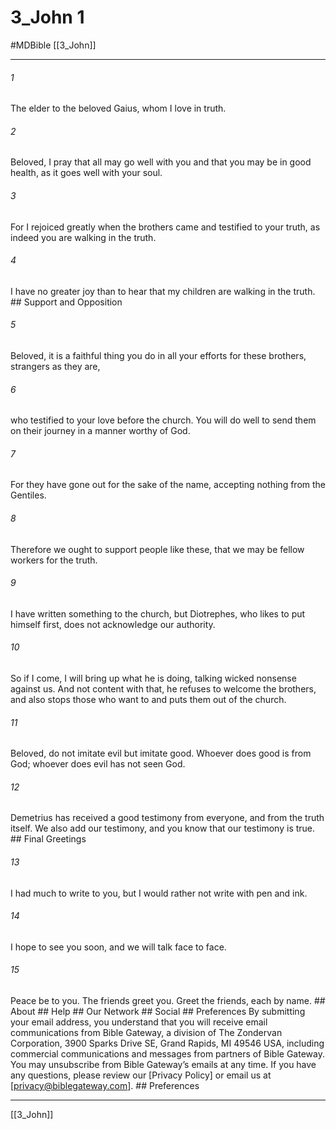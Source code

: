 # 3_John 1
#MDBible
[[3_John]]

***






###### 1 


The elder to the beloved Gaius, whom I love in truth. 





###### 2 


Beloved, I pray that all may go well with you and that you may be in good health, as it goes well with your soul. 





###### 3 


For I rejoiced greatly when the brothers came and testified to your truth, as indeed you are walking in the truth. 





###### 4 


I have no greater joy than to hear that my children are walking in the truth. ## Support and Opposition 





###### 5 


Beloved, it is a faithful thing you do in all your efforts for these brothers, strangers as they are, 





###### 6 


who testified to your love before the church. You will do well to send them on their journey in a manner worthy of God. 





###### 7 


For they have gone out for the sake of the name, accepting nothing from the Gentiles. 





###### 8 


Therefore we ought to support people like these, that we may be fellow workers for the truth. 





###### 9 


I have written something to the church, but Diotrephes, who likes to put himself first, does not acknowledge our authority. 





###### 10 


So if I come, I will bring up what he is doing, talking wicked nonsense against us. And not content with that, he refuses to welcome the brothers, and also stops those who want to and puts them out of the church. 





###### 11 


Beloved, do not imitate evil but imitate good. Whoever does good is from God; whoever does evil has not seen God. 





###### 12 


Demetrius has received a good testimony from everyone, and from the truth itself. We also add our testimony, and you know that our testimony is true. ## Final Greetings 





###### 13 


I had much to write to you, but I would rather not write with pen and ink. 





###### 14 


I hope to see you soon, and we will talk face to face. 





###### 15 


Peace be to you. The friends greet you. Greet the friends, each by name. ## About ## Help ## Our Network ## Social ## Preferences By submitting your email address, you understand that you will receive email communications from Bible Gateway, a division of The Zondervan Corporation, 3900 Sparks Drive SE, Grand Rapids, MI 49546 USA, including commercial communications and messages from partners of Bible Gateway. You may unsubscribe from Bible Gateway&rsquo;s emails at any time. If you have any questions, please review our [Privacy Policy] or email us at [privacy@biblegateway.com]. ## Preferences

***

[[3_John]]
